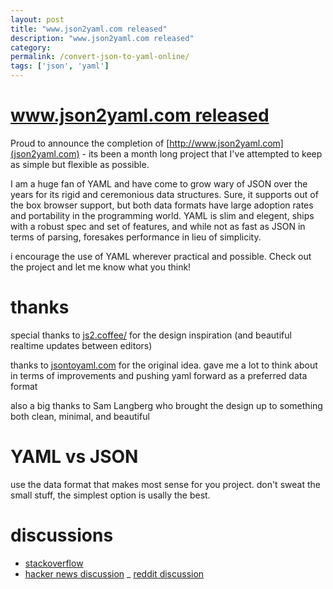 ```yaml
---
layout: post
title: "www.json2yaml.com released"
description: "www.json2yaml.com released"
category:
permalink: /convert-json-to-yaml-online/
tags: ['json', 'yaml']
---
```


# [www.json2yaml.com released](http://www.json2yaml.com)

Proud to announce the completion of [http://www.json2yaml.com](json2yaml.com) - its been a month long project that I've attempted to keep as simple but flexible as possible.

I am a huge fan of YAML and have come to grow wary of JSON over the years for its rigid and ceremonious data structures. Sure, it supports out of the box browser support, but both data formats have large adoption rates and portability in the programming world. YAML is slim and elegent, ships with a robust spec and set of features, and while not as fast as JSON in terms of parsing, foresakes performance in lieu of simplicity.

i encourage the use of YAML wherever practical and possible. Check out the project and let me know what you think!

# thanks

special thanks to [js2.coffee/](http://js2.coffee/) for the design inspiration (and beautiful realtime updates between editors)

thanks to [jsontoyaml.com](http://jsontoyaml.com) for the original idea. gave me a lot to think about in terms of improvements and pushing yaml forward as a preferred data format

also a big thanks to Sam Langberg who brought the design up to something both clean, minimal, and beautiful

# YAML vs JSON

use the data format that makes most sense for you project. don't sweat the small stuff, the simplest option is usally the best.

# discussions

- [stackoverflow](http://stackoverflow.com/questions/1726802/what-is-the-difference-between-yaml-and-json-when-to-prefer-one-over-the-other)
- [hacker news discussion](https://news.ycombinator.com/item?id=9332202)
_ [reddit discussion](http://www.reddit.com/r/webdev/comments/31pe8h/yaml_vs_json_try_for_yourself/)
